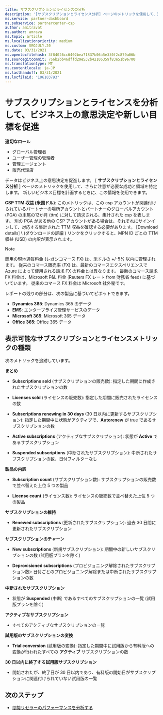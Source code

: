 ```yaml
---
title: サブスクリプションとライセンスの分析
description: '[サブスクリプションとライセンス分析] ページのメトリックを使用して、注意が必要な成功と領域を特定する方法について説明します。'
ms.service: partner-dashboard
ms.subservice: partnercenter-csp
author: amitravat
ms.author: amrava
ms.topic: article
ms.localizationpriority: medium
ms.custom: SEOJULY.20
ms.date: 03/31/2021
ms.openlocfilehash: 3f84026cc6402bea71837b06a5e330f2c879a06b
ms.sourcegitcommit: 766b2bb46dffd29e532b42106359f83e51b96700
ms.translationtype: MT
ms.contentlocale: ja-JP
ms.lasthandoff: 03/31/2021
ms.locfileid: "106103793"
---
```

# <a name="analyze-subscriptions-and-licenses-to-help-you-drive-business-decisions-and-new-goals"></a>サブスクリプションとライセンスを分析して、ビジネス上の意思決定や新しい目標を促進

**適切なロール**

- グローバル管理者
- ユーザー管理の管理者
- 管理エージェント
- 販売代理店

データはビジネス上の意思決定を促進します。 [ **サブスクリプションとライセンス分析** ] ページのメトリックを使用して、さらに注意が必要な成功と領域を特定します。 新しいビジネス目標を計画するときに、この情報を使用できます。

**CSP TTM 収益 (米国ドル)**: このメトリックは、この csp アカウントが関連付けられているパートナーの場所アカウントとパートナーのグローバルアカウント (PGA) の末尾の12か月 (ttm) に対して請求される、集計された csp を表します。 別の PGA がある他の CSP アカウントがある場合は、それぞれにサインインして、対応する集計された TTM 収益を確認する必要があります。  [Download details] \ (ダウンロードの詳細 \) リンクをクリックすると、MPN ID ごとの TTM 収益 (USD) の内訳が表示されます。

>[!NOTE]
>商用の現地通貨料金 (レガシコマース FX) は、米ドルの +/-5% 以内に管理されます。 従来のコマース販売率 (FX) は、最新のコマースエクスペリエンスで Azure によって使用される請求 FX の料金とは異なります。 最新のコマース請求 FX 料金は、Microsoft P&L 料金 (Reuters FX レート from 財務省 feed) に基づいています。 従来のコマース FX 料金は Microsoft 社外秘です。


レポートの残りの部分は、次の製品に基づいてピボットできます。

 - **Dynamics 365**: Dynamics 365 のデータ  
 - **EMS**: エンタープライズ管理サービスのデータ  
 - **Microsoft 365**: Microsoft 365 データ  
 - **Office 365**: Office 365 データ  


## <a name="types-of-subscription-and-license-metrics-you-can-view"></a>表示可能なサブスクリプションとライセンスメトリックの種類

次のメトリックを追跡しています。

**まとめ**  
 - **Subscriptions sold** (サブスクリプションの販売数): 指定した期間に作成されたサブスクリプションの数  
  
 - **Licenses sold** (ライセンスの販売数): 指定した期間に販売されたライセンスの数  
  
 - **Subscriptions renewing in 30 days** (30 日以内に更新するサブスクリプション): 指定した期間中に状態がアクティブで、**Autorenew** が true であるサブスクリプションの数
 
 - **Active subscriptions** (アクティブなサブスクリプション): 状態が **Active** であるサブスクリプション  
 
 - **Suspended subscriptions** (中断されたサブスクリプション): 中断されたサブスクリプションの数、日付フィルターなし  

**製品の内訳**
  
 - **Subscription count** (サブスクリプション数): サブスクリプションの販売数で並べ替えた上位 5 つの製品  
 
 - **License count** (ライセンス数): ライセンスの販売数で並べ替えた上位 5 つの製品

**サブスクリプションの維持**

 - **Renewed subscriptions** (更新されたサブスクリプション): 過去 30 日間に更新されたサブスクリプション  

**サブスクリプションのチャーン**  
 - **New subscriptions** (新規サブスクリプション): 期間中の新しいサブスクリプションの数 (試用版プランを除く)  
 
 - **Deprovisioned subscriptions** (プロビジョニング解除されたサブスクリプション数): 日付ごとのプロビジョニング解除または中断されたサブスクリプションの数  

**中断されたサブスクリプション** 
 
 - 状態が **Suspended** (中断) であるすべてのサブスクリプションの一覧 (試用版プランを除く)  
  
**アクティブなサブスクリプション**

 - すべてのアクティブなサブスクリプションの一覧  

**試用版のサブスクリプションの変換**  

 - **Trial conversion** (試用版の変換): 指定した期間中に試用版から有料版への変換が行われたすべての **アクティブ** サブスクリプションの数  

**30 日以内に終了する試用版サブスクリプション**  

 - 開始されたが、終了日が 30 日以内であり、有料版の開始日がサブスクリプションに関連付けられていない試用版の一覧  



## <a name="next-steps"></a>次のステップ

- [間接リセラーのパフォーマンスを分析する](analyze-indirect-resellers.md)